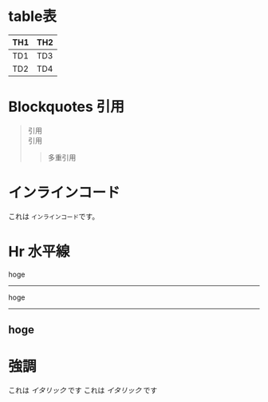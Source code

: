 # table表

| TH1 | TH2 |
----|---- 
| TD1 | TD3 |
| TD2 | TD4 |

# Blockquotes 引用

> 引用  
> 引用
>> 多重引用

# インラインコード

これは `インラインコード`です。

# Hr 水平線

hoge
***
hoge
___
hoge
---

# 強調

これは *イタリック* です
これは _イタリック_ です


